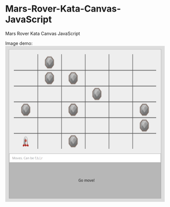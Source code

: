 Mars-Rover-Kata-Canvas-JavaScript
=================================

Mars Rover Kata Canvas JavaScript

Image demo:
![ScreenShot](https://raw.githubusercontent.com/MiguelHervias/Mars-Rover-Kata-Canvas-JavaScript/master/demo.png)